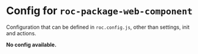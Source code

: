 # Config for `roc-package-web-component`

Configuration that can be defined in `roc.config.js`, other than settings, init and actions.

__No config available.__